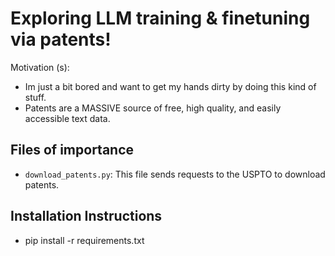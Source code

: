 # Exploring LLM training & finetuning via patents!

Motivation (s):
- Im just a bit bored and want to get my hands dirty by doing this kind of stuff.
- Patents are a MASSIVE source of free, high quality, and easily accessible text data.

## Files of importance
- `download_patents.py`: This file sends requests to the USPTO to download patents.

## Installation Instructions
- pip install -r requirements.txt
